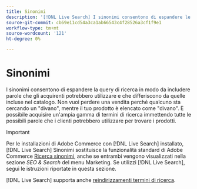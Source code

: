 ```yaml
---
title: Sinonimi
description: '[!DNL Live Search] I sinonimi consentono di espandere le query con parole diverse da quelle del catalogo.'
source-git-commit: cb69e11cd54a3ca1ab66543c4f28526a3cf1f9e1
workflow-type: tm+mt
source-wordcount: '121'
ht-degree: 0%

---
```


# Sinonimi

I sinonimi consentono di espandere la query di ricerca in modo da includere parole che gli acquirenti potrebbero utilizzare e che differiscono da quelle incluse nel catalogo. Non vuoi perdere una vendita perché qualcuno sta cercando un &quot;divano&quot;, mentre il tuo prodotto è elencato come &quot;divano&quot;. È possibile acquisire un&#39;ampia gamma di termini di ricerca immettendo tutte le possibili parole che i clienti potrebbero utilizzare per trovare i prodotti.

>[!IMPORTANT]
>
>Per le installazioni di Adobe Commerce con [!DNL Live Search] installato, [!DNL Live Search] Sinonimi sostituisce la funzionalità standard di Adobe Commerce [Ricerca sinonimi](https://experienceleague.adobe.com/docs/commerce-admin/catalog/catalog/search/search-terms.html#search-synonyms), anche se entrambi vengono visualizzati nella sezione *SEO &amp; Search* del menu Marketing. Se utilizzi [!DNL Live Search], segui le istruzioni riportate in questa sezione.

[!DNL Live Search] supporta anche [reindirizzamenti termini di ricerca](https://experienceleague.adobe.com/docs/commerce-admin/catalog/catalog/search/search-terms.html).
